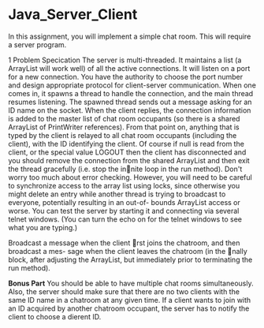 # Java_Server_Client

In this assignment, you will implement a simple chat room. This will require a server
program.

1 Problem Specication
The server is multi-threaded. It maintains a list (a ArrayList will work well) of all the active
connections. It will listen on a port for a new connection. You have the authority to choose
the port number and design appropriate protocol for client-server communication. When one
comes in, it spawns a thread to handle the connection, and the main thread resumes listening.
The spawned thread sends out a message asking for an ID name on the socket. When the
client replies, the connection information is added to the master list of chat room occupants
(so there is a shared ArrayList of PrintWriter references). From that point on, anything
that is typed by the client is relayed to all chat room occupants (including the client), with
the ID identifying the client. Of course if null is read from the client, or the special value
LOGOUT then the client has disconnected and you should remove the connection from the
shared ArrayList and then exit the thread gracefully (i.e. stop the innite loop in the run
method). Don't worry too much about error checking. However, you will need to be careful
to synchronize access to the array list using locks, since otherwise you might delete an entry
while another thread is trying to broadcast to everyone, potentially resulting in an out-of-
bounds ArrayList access or worse. You can test the server by starting it and connecting via
several telnet windows. (You can turn the echo on for the telnet windows to see what you
are typing.)

Broadcast a message when the client rst joins the chatroom, and then broadcast a mes-
sage when the client leaves the chatroom (in the nally block, after adjusting the ArrayList,
but immediately prior to terminating the run method).

<strong>Bonus Part</strong>
You should be able to have multiple chat rooms simultaneously. Also, the server should
make sure that there are no two clients with the same ID name in a chatroom at any given
time. If a client wants to join with an ID acquired by another chatroom occupant, the server
has to notify the client to choose a dierent ID.
